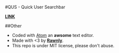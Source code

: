 #QUS - Quick User Searchbar

[**LINK**](http://rawnly.github.io/qus/)

##Other
- Coded with [Atom](http://atom.io) an **awsome** text editor.
- Made with <3 by [**Rawnly**](http://github.com/Rawnly).
- This repo is under MIT license, please don't abuse.
